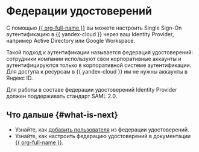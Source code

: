 # Федерации удостоверений

С помощью [{{ org-full-name }}](../../organization/) вы можете настроить Single Sign-On аутентификацию в {{ yandex-cloud }} через ваш Identity Provider, например Active Directory или Google Workspace. 

Такой подход к аутентификации называется федерация удостоверений: сотрудники компании используют свои корпоративные аккаунты и аутентифицируются только в корпоративной системе аутентификации. Для доступа к ресурсам в {{ yandex-cloud }} им не нужны аккаунты в Яндекс ID.

Для работы в составе федерации удостоверений Identity Provider должен поддерживать стандарт SAML 2.0.

## Что дальше {#what-is-next}

* Узнайте, как [добавить пользователя](../operations/users/create.md#add-user-sso) из федерации удостоверений.
* Узнайте, как настроить федерацию удостоверений в документации [{{ org-full-name }}](../../organization/concepts/add-federation.md).
